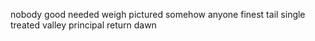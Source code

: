 nobody good needed weigh pictured somehow anyone finest tail single treated valley principal return dawn